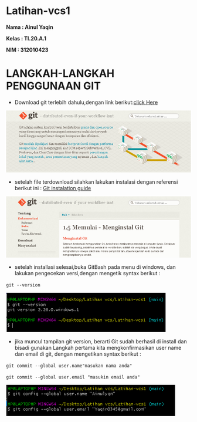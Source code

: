 # Latihan-vcs1

**Nama : Ainul Yaqin**

**Kelas : TI.20.A.1**

**NIM : 312010423**

# **LANGKAH-LANGKAH PENGGUNAAN GIT <br>**

* Download git terlebih dahulu,dengan link 
berikut:[click Here](https://git-scm.com/)

![download git](foto/Ss.png)

* setelah file terdownload silahkan lakukan instalasi dengan referensi berikut ini : [Git instalation guide](https://git-scm.com/book/en/v2/Getting-Started-Installing-Git)

![instalasi git](foto/ss2.png)

* setelah installasi selesai,buka GitBash pada menu di windows, dan lakukan pengecekan versi,dengan mengetik syntax berikut :

`git --version`

![Version](foto/version1.png)

* jika muncul tampilan git version, berarti Git sudah berhasil di install dan bisadi gunakan Langkah pertama kita mengkonfirmasikan user name dan email di git, dengan mengetikan syntax berikut :

`git commit --global user.name"masukan nama anda"`

`git commit --global user.email "masukin email anda"`

![user](foto/email.png)


